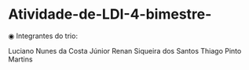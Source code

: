 # Atividade-de-LDI-4-bimestre-

◉ Integrantes do trio:

Luciano Nunes da Costa Júnior
Renan Siqueira dos Santos
Thiago Pinto Martins
